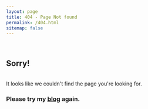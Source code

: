 ```yaml
---
layout: page
title: 404 - Page Not found
permalink: /404.html
sitemap: false
---
```


  <br><h2>Sorry!</h2>
  <br>It looks like we couldn't find the page you're looking for. 
  <br>
  <h3>Please try my <a href="{{ site.baseurl }}/blog/">blog</a> again.




  
 
